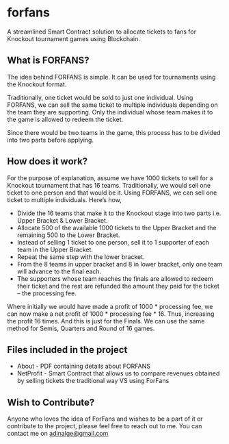# forfans

A streamlined Smart Contract solution to allocate tickets to fans for Knockout tournament games using Blockchain.

## What is FORFANS?

The idea behind FORFANS is simple. It can be used for tournaments using the Knockout format.

Traditionally, one ticket would be sold to just one individual. Using FORFANS, we can sell the same
ticket to multiple individuals depending on the team they are supporting. Only the individual whose team
makes it to the game is allowed to redeem the ticket.

Since there would be two teams in the game, this process has to be divided into two parts before applying.

## How does it work?

For the purpose of explanation, assume we have 1000 tickets to sell for a Knockout tournament that has
16 teams. Traditionally, we would sell one ticket to one person and that would be it. Using FORFANS,
we can sell one ticket to multiple individuals. Here’s how,
* Divide the 16 teams that make it to the Knockout stage into two parts i.e. Upper Bracket & Lower
Bracket.
* Allocate 500 of the available 1000 tickets to the Upper Bracket and the remaining 500 to the Lower
Bracket.
* Instead of selling 1 ticket to one person, sell it to 1 supporter of each team in the Upper Bracket.
* Repeat the same step with the lower bracket.
* From the 8 teams in upper bracket and 8 in lower bracket, only one team will advance to the final
each.
* The supporters whose team reaches the finals are allowed to redeem their ticket and the rest are
refunded the amount they paid for the ticket – the processing fee.

Where initially we would have made a profit of 1000 * processing fee, we can now make a net profit of
1000 * processing fee * 16. Thus, increasing the profit 16 times. And this is just for the Finals. We can
use the same method for Semis, Quarters and Round of 16 games.

## Files included in the project

* About - PDF containing details about FORFANS
* NetProfit - Smart Contract that allows us to compare revenues obtained by selling tickets the traditional way VS using ForFans

## Wish to Contribute?

Anyone who loves the idea of ForFans and wishes to be a part of it or contribute to the project, please feel free to reach out to me.
You can contact me on adinalge@gmail.com
